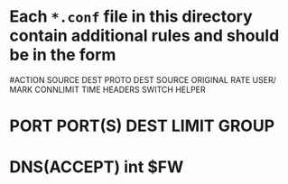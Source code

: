 # Each `*.conf` file in this directory contain additional rules and should be in the form

#ACTION         SOURCE          DEST            PROTO   DEST    SOURCE          ORIGINAL        RATE            USER/   MARK    CONNLIMIT       TIME            HEADERS         SWITCH          HELPER
#                                                       PORT    PORT(S)         DEST            LIMIT           GROUP
# DNS(ACCEPT)   int   $FW
